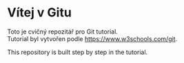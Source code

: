 # Vítej v Gitu

Toto je cvičný repozitář pro Git tutorial.</br>
Tutorial byl vytvořen podle https://www.w3schools.com/git.

This repository is built step by step in the tutorial.
